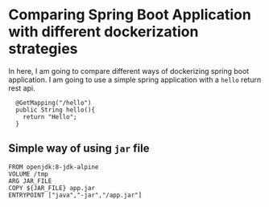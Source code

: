 # Comparing Spring Boot Application with different dockerization strategies

In here, I am going to compare different ways of dockerizing spring boot application. I am going to use a simple spring application with a `hello` return rest api.

```
  @GetMapping("/hello")
  public String hello(){
    return "Hello";
  }

```

## Simple way of using `jar` file

```
FROM openjdk:8-jdk-alpine
VOLUME /tmp
ARG JAR_FILE
COPY ${JAR_FILE} app.jar
ENTRYPOINT ["java","-jar","/app.jar"]
```


